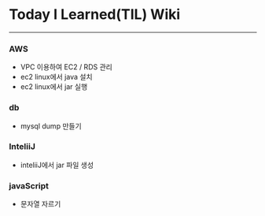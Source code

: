 # Today I Learned(TIL) Wiki
----

### AWS
* VPC 이용하여 EC2 / RDS 관리
* ec2 linux에서 java 설치
* ec2 linux에서 jar 실행

### db
* mysql dump 만들기

### InteliiJ
* inteliiJ에서 jar 파일 생성

### javaScript
* 문자열 자르기